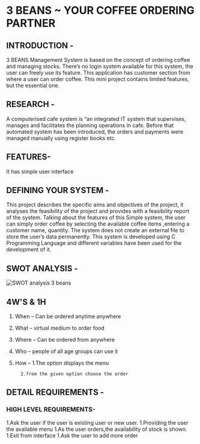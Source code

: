 # 3 BEANS ~ YOUR COFFEE ORDERING PARTNER

## INTRODUCTION -
3 BEANS Management System is based on the concept of ordering coffee and managing stocks. There’s no login system available for this system, 
the user can freely use its feature. 
This application has customer section from where a user can order coffee. This mini project contains limited features, but the essential one.

## RESEARCH -
A computerised cafe system is “an integrated IT system that supervises, manages and facilitates the planning operations in cafe.
Before that automated system has been introduced, the orders and payments were managed manually using register books etc.

## FEATURES-
It has simple user interface

## DEFINING YOUR SYSTEM -
This project describes the specific aims and objectives of the project, it analyses the feasibility of the project and provides with a feasibility report of the system.
Talking about the features of this Simple system, the user can simply order coffee by selecting the available coffee items  ,entering a customer name, quantity. 
The system does not create an external file to store the user’s data permanently. 
This system is developed using C Programming Language and different variables have been used for the development of it.

## SWOT ANALYSIS -
![SWOT analysis 3 beans](https://user-images.githubusercontent.com/86190217/124644925-6c72b800-deb0-11eb-86a9-016cdbe875a2.jpg)


## 4W'S & 1H
1. When – Can be ordered anytime anywhere
1. What – virtual medium to order food
1. Where – Can be ordered from anywhere
1. Who – people of all age groups can use it
1. How – 1.The option displays the menu
       
         2.from the given option choose the order


## DETAIL REQUIREMENTS -

### HIGH LEVEL REQUIREMENTS-
1.Ask the user if the user is existing user or new user.
1.Providing the user the available menu
1.As the user orders,the availability of stock is shown.
1.Exit from interface
1.Ask the user to add more order 
